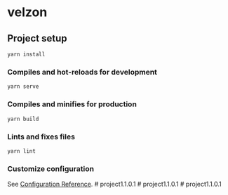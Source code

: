 # velzon

## Project setup
```
yarn install
```

### Compiles and hot-reloads for development
```
yarn serve
```

### Compiles and minifies for production
```
yarn build
```

### Lints and fixes files
```
yarn lint
```

### Customize configuration
See [Configuration Reference](https://cli.vuejs.org/config/).
#   p r o j e c t 1 . 1 . 0 . 1  
 #   p r o j e c t 1 . 1 . 0 . 1  
 #   p r o j e c t 1 . 1 . 0 . 1  
 